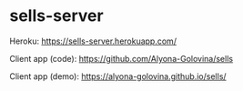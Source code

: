 # sells-server

Heroku: https://sells-server.herokuapp.com/

Client app (code): https://github.com/Alyona-Golovina/sells

Client app (demo): https://alyona-golovina.github.io/sells/
